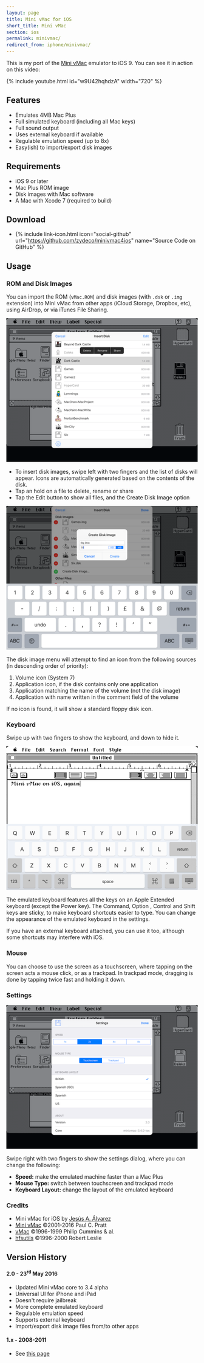 ```yaml
---
layout: page
title: Mini vMac for iOS
short_title: Mini vMac
section: ios
permalink: minivmac/
redirect_from: iphone/minivmac/
---
```


This is my port of the [Mini vMac](http://www.gryphel.com/c/minivmac/) emulator
to iOS 9. You can see it in action on this video:

{% include youtube.html id="w9U42hqhdzA" width="720" %}

## Features

* Emulates 4MB Mac Plus
* Full simulated keyboard (including all Mac keys)
* Full sound output
* Uses external keyboard if available
* Regulable emulation speed (up to 8x)
* Easy(ish) to import/export disk images

## Requirements

* iOS 9 or later
* Mac Plus ROM image
* Disk images with Mac software
* A Mac with Xcode 7 (required to build)

## Download

* {% include link-icon.html icon="social-github" url="https://github.com/zydeco/minivmac4ios" name="Source Code on GitHub" %}

## Usage

### ROM and Disk Images

You can import the ROM (`vMac.ROM`) and disk images (with `.dsk` or `.img`
extension) into Mini vMac from other apps (iCloud Storage, Dropbox, etc), using
AirDrop, or via iTunes File Sharing.

![Disk Images](/images/minivmac4ios/disks.png)


* To insert disk images, swipe left with two fingers and the list of disks will
    appear. Icons are automatically generated based on the contents of the disk.
* Tap an hold on a file to delete, rename or share
* Tap the Edit button to show all files, and the Create Disk Image option

![Create New Disk](/images/minivmac4ios/newdisk.png)


The disk image menu will attempt to find an icon from the following sources (in
descending order of priority):

1. Volume icon (System 7)
2. Application icon, if the disk contains only one application
3. Application matching the name of the volume (not the disk image)
4. Application with name written in the comment field of the volume

If no icon is found, it will show a standard floppy disk icon.

### Keyboard

Swipe up with two fingers to show the keyboard, and down to hide it.

![Keyboard](/images/minivmac4ios/keyboard.png)

The emulated keyboard features all the keys on an Apple Extended keyboard
(except the Power key). The Command, Option , Control and Shift keys are
sticky, to make keyboard shortcuts easier to type. You can change the
appearance of the emulated keyboard in the settings.

If you have an external keyboard attached, you can use it too, although some
shortcuts may interfere with iOS.

### Mouse

You can choose to use the screen as a touchscreen, where tapping on the screen
acts a mouse click, or as a trackpad. In trackpad mode, dragging is done by
tapping twice fast and holding it down.

### Settings

![Settings](/images/minivmac4ios/settings.png)

Swipe right with two fingers to show the settings dialog, where you can change
the following:

* **Speed:** make the emulated machine faster than a Mac Plus
* **Mouse Type:** switch between touchscreen and trackpad mode
* **Keyboard Layout:** change the layout of the emulated keyboard

### Credits

* Mini vMac for iOS by [Jesús A. Álvarez](https://github.com/zydeco)
* [Mini vMac](http://gryphel.com/c/minivmac/) ©2001-2016 Paul C. Pratt
* [vMac](http://vmac.org/) ©1996-1999 Philip Cummins & al.
* [hfsutils](http://www.mars.org/home/rob/proj/hfs/) ©1996-2000 Robert Leslie

## Version History

#### 2.0 - 23<sup>rd</sup> May 2016

* Updated Mini vMac core to 3.4 alpha
* Universal UI for iPhone and iPad
* Doesn't require jailbreak
* More complete emulated keyboard
* Regulable emulation speed
* Supports external keyboard
* Import/export disk image files from/to other apps

#### 1.x - 2008-2011

* See [this page](/minivmac4iphone)